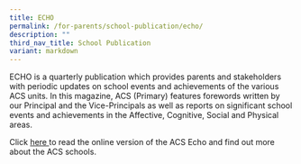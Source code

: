 ```yaml
---
title: ECHO
permalink: /for-parents/school-publication/echo/
description: ""
third_nav_title: School Publication
variant: markdown
---
```

<p>ECHO is a quarterly publication which provides parents and stakeholders
with periodic updates on school events and achievements of the various
ACS units. In this magazine, ACS (Primary) features forewords written by
our Principal and the Vice-Principals as well as reports on significant
school events and achievements in the Affective, Cognitive, Social and
Physical areas.
<br>
</p>
<p>Click <a href="https://acsecho.com/" rel="noopener nofollow" target="_blank">here </a>to
read the online version of the ACS Echo and find out more about the ACS
schools.</p>
<p></p>